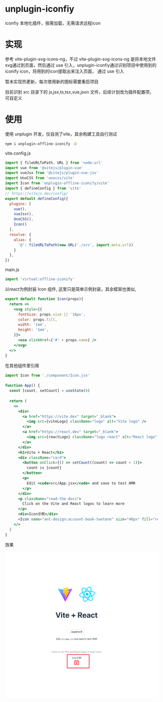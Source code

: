 # unplugin-iconfiy
iconfiy 本地化插件，按需加载，无需请求远程icon

# 实现

参考 vite-plugin-svg-icons-ng，不过 vite-plugin-svg-icons-ng 是将本地文件svg通过到页面，然后通过 use 引入，unplugin-iconfiy通过识别项目中使用到的 iconify icon，将用到的icon提取出来注入页面， 通过 use 引入

暂未实现热更新，每次使用新的图标需要重启项目

目前识别 src 目录下的 js,jsx,ts,tsx,vue,json 文件，后续计划改为插件配置项，可自定义

# 使用

使用 unplugin 开发，仅自测了vite，其余构建工具自行测试

```bash
npm i unplugin-offline-iconify -D
```

vite.config.js
```js
import { fileURLToPath, URL } from 'node:url'
import vue from '@vitejs/plugin-vue'
import vueJsx from '@vitejs/plugin-vue-jsx'
import UnoCSS from 'unocss/vite'
import Icon from 'unplugin-offline-iconify/vite'
import { defineConfig } from 'vite'
// https://vitejs.dev/config/
export default defineConfig({
  plugins: [
    vue(),
    vueJsx(),
    UnoCSS(),
    Icon()
  ],
  resolve: {
    alias: {
      '@': fileURLToPath(new URL('./src', import.meta.url))
    }
  },
})
```

main.js
```js
import 'virtual:offline-iconify'
```

以react为例封装 Icon 组件, 这里只是简单示例封装，其余框架也类似,

```jsx
export default function Icon(props){
  return <>
    <svg style={{
      fontSize: props.size || '16px',
      color: props.fill,
      width: '1em',
      height: '1em',
    }}>
      <use xlinkHref={'#' + props.name} />
    </svg>
  </>
}
```
在其他组件里引用
```jsx
import Icon from './component/Icon.jsx'

function App() {
  const [count, setCount] = useState(0)

  return (
    <>
      <div>
        <a href="https://vite.dev" target="_blank">
          <img src={viteLogo} className="logo" alt="Vite logo" />
        </a>
        <a href="https://react.dev" target="_blank">
          <img src={reactLogo} className="logo react" alt="React logo" />
        </a>
      </div>
      <h1>Vite + React</h1>
      <div className="card">
        <button onClick={() => setCount((count) => count + 1)}>
          count is {count}
        </button>
        <p>
          Edit <code>src/App.jsx</code> and save to test HMR
        </p>
      </div>
      <p className="read-the-docs">
        Click on the Vite and React logos to learn more
      </p>
      <div>Icon示例</div>
      <Icon name="ant-design:account-book-twotone" size="40px" fill="red" />
    </>
  )
}
```
效果

![](./img/demo.png)